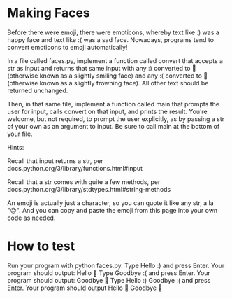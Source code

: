 # Making Faces
Before there were emoji, there were emoticons, whereby text like :) was a happy face and text like :( was a sad face. Nowadays, programs tend to convert emoticons to emoji automatically!

In a file called faces.py, implement a function called convert that accepts a str as input and returns that same input with any :) converted to 🙂 (otherwise known as a slightly smiling face) and any :( converted to 🙁 (otherwise known as a slightly frowning face). All other text should be returned unchanged.

Then, in that same file, implement a function called main that prompts the user for input, calls convert on that input, and prints the result. You’re welcome, but not required, to prompt the user explicitly, as by passing a str of your own as an argument to input. Be sure to call main at the bottom of your file.

Hints:

Recall that input returns a str, per docs.python.org/3/library/functions.html#input

Recall that a str comes with quite a few methods, per docs.python.org/3/library/stdtypes.html#string-methods

An emoji is actually just a character, so you can quote it like any str, a la "😐". And you can copy and paste the emoji from this page into your own code as needed.
# How to test
Run your program with python faces.py.
Type Hello :) and press Enter. Your program should output:
Hello 🙂
Type Goodbye :( and press Enter. Your program should output:
Goodbye 🙁
Type Hello :) Goodbye :( and press Enter. Your program should output
Hello 🙂 Goodbye 🙁

